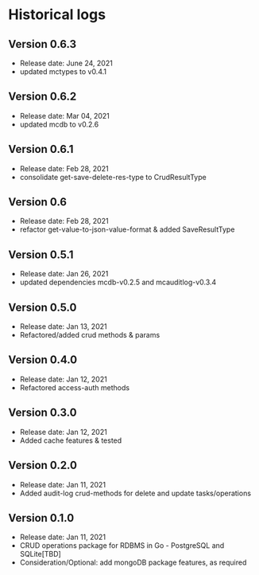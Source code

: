 # Historical logs

## Version 0.6.3

- Release date: June 24, 2021
- updated mctypes to v0.4.1


## Version 0.6.2

- Release date: Mar 04, 2021
- updated mcdb to v0.2.6

## Version 0.6.1

- Release date: Feb 28, 2021
- consolidate get-save-delete-res-type to CrudResultType

## Version 0.6

- Release date: Feb 28, 2021
- refactor get-value-to-json-value-format & added SaveResultType

## Version 0.5.1

- Release date: Jan 26, 2021
- updated dependencies mcdb-v0.2.5 and mcauditlog-v0.3.4

## Version 0.5.0

- Release date: Jan 13, 2021
- Refactored/added crud methods & params


## Version 0.4.0

- Release date: Jan 12, 2021
- Refactored access-auth methods

## Version 0.3.0

- Release date: Jan 12, 2021
- Added cache features & tested

## Version 0.2.0

- Release date: Jan 11, 2021
- Added audit-log crud-methods for delete and update tasks/operations

## Version 0.1.0

- Release date: Jan 11, 2021
- CRUD operations package for RDBMS in Go - PostgreSQL and SQLite[TBD]
- Consideration/Optional: add mongoDB package features, as required
